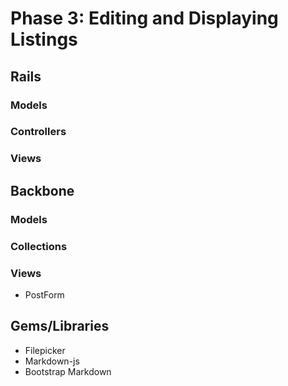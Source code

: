 # Phase 3: Editing and Displaying Listings

## Rails
### Models

### Controllers

### Views

## Backbone
### Models

### Collections

### Views
* PostForm

## Gems/Libraries
* Filepicker
* Markdown-js
* Bootstrap Markdown
